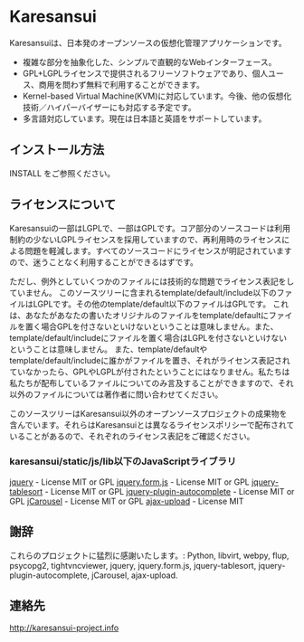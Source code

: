 Karesansui
==========

Karesansuiは、日本発のオープンソースの仮想化管理アプリケーションです。

 * 複雑な部分を抽象化した、シンプルで直観的なWebインターフェース。
 * GPL+LGPLライセンスで提供されるフリーソフトウェアであり、個人ユース、商用を問わず無料で利用することができます。
 * Kernel-based Virtual Machine(KVM)に対応しています。今後、他の仮想化技術／ハイパーバイザーにも対応する予定です。
 * 多言語対応しています。現在は日本語と英語をサポートしています。

インストール方法
----------------
INSTALL をご参照ください。

ライセンスについて
------------------
Karesansuiの一部はLGPLで、一部はGPLです。コア部分のソースコードは利用制約の少ないLGPLライセンスを採用していますので、再利用時のライセンスによる問題を軽減します。すべてのソースコードにライセンスが明記されていますので、迷うことなく利用することができるはずです。 

ただし、例外としていくつかのファイルには技術的な問題でライセンス表記をしていません。
このソースツリーに含まれるtemplate/default/include以下のファイルはLGPLです。その他のtemplate/default以下のファイルはGPLです。
これは、あなたがあなたの書いたオリジナルのファイルをtemplate/defaultにファイルを置く場合GPLを付さないといけないということは意味しません。また、template/default/includeにファイルを置く場合はLGPLを付さないといけないということは意味しません。
また、template/defaultやtemplate/default/includeに誰かがファイルを置き、それがライセンス表記されていなかったら、GPLやLGPLが付されたということにはなりません。私たちは私たちが配布しているファイルについてのみ言及することができますので、それ以外のファイルについては著作者に問い合わせてください。

このソースツリーはKaresansui以外のオープンソースプロジェクトの成果物を含んでいます。それらはKaresansuiとは異なるライセンスポリシーで配布されていることがあるので、それぞれのライセンス表記をご確認ください。

### karesansui/static/js/lib以下のJavaScriptライブラリ ###

[jquery](http://jquery.com/) - License MIT or GPL
[jquery.form.js](http://malsup.com/jquery/form/) - License MIT or GPL
[jquery-tablesort](http://tablesorter.com/docs/) - License  MIT or GPL
[jquery-plugin-autocomplete](http://bassistance.de/jquery-plugins/jquery-plugin-autocomplete/) - License  MIT or GPL
[jCarousel](http://sorgalla.com/jcarousel/) - License  MIT or GPL
[ajax-upload](http://valums.com/ajax-upload/) - License  MIT

謝辞
----
これらのプロジェクトに猛烈に感謝いたします。: Python, libvirt, webpy, flup, psycopg2, tightvncviewer, jquery, jquery.form.js, jquery-tablesort, jquery-plugin-autocomplete, jCarousel, ajax-upload.


連絡先
------
http://karesansui-project.info

